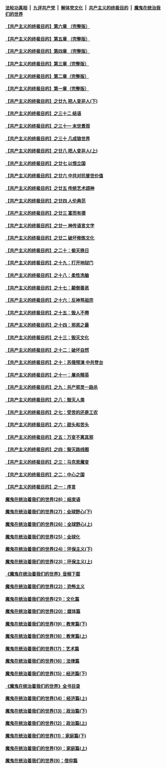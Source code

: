 

####  [法轮功真相](../../../../basic/blob/master/README.md?t=04281801) &nbsp;|&nbsp; [九评共产党](../../../../9ping.md/blob/master/README.md?t=04281801) &nbsp;|&nbsp; [解体党文化](../../../../jtdwh.md/blob/master/README.md?t=04281801)  &nbsp;|&nbsp; [共产主义的终极目的](../../../../gczydzjmd.md/blob/master/README.md?t=04281801) &nbsp;|&nbsp; [魔鬼在统治我们的世界](../../../../mgztzwmdsj.md/blob/master/README.md?t=04281801) 

#### [【共产主义的终极目的】第六章 （完整版）](../pages/nsc422/n11428913.md?t=04281801) 

#### [【共产主义的终极目的】第五章 （完整版）](../pages/nsc422/n11428912.md?t=04281801) 

#### [【共产主义的终极目的】第四章 （完整版）](../pages/nsc422/n11428907.md?t=04281801) 

#### [【共产主义的终极目的】第三章（完整版）](../pages/nsc422/n11428848.md?t=04281801) 

#### [【共产主义的终极目的】第二章（完整版）](../pages/nsc422/n11428831.md?t=04281801) 

#### [【共产主义的终极目的】第一章（完整版）](../pages/nsc422/n11417651.md?t=04281801) 

#### [【共产主义的终极目的】之廿九 把人变非人(下)](../pages/nsc422/n11344140.md?t=04281801) 

#### [【共产主义的终极目的】之三十二 结语](../pages/nsc422/n11360535.md?t=04281801) 

#### [【共产主义的终极目的】之三十一 末世景观](../pages/nsc422/n11351129.md?t=04281801) 

#### [【共产主义的终极目的】之三十 几成狼世界](../pages/nsc422/n11348280.md?t=04281801) 

#### [【共产主义的终极目的】之廿八 把人变非人(上)](../pages/nsc422/n11340492.md?t=04281801) 

#### [【共产主义的终极目的】之廿七 以恨立国](../pages/nsc422/n11336944.md?t=04281801) 

#### [【共产主义的终极目的】之廿六 中共对抗普世价值](../pages/nsc422/n11324785.md?t=04281801) 

#### [【共产主义的终极目的】之廿五 传统艺术颂神](../pages/nsc422/n11296396.md?t=04281801) 

#### [【共产主义的终极目的】之廿四 人伦典范](../pages/nsc422/n11296397.md?t=04281801) 

#### [【共产主义的终极目的】之廿三 富而有德](../pages/nsc422/n11283598.md?t=04281801) 

#### [【共产主义的终极目的】之廿一 神传语言文字](../pages/nsc422/n11263265.md?t=04281801) 

#### [【共产主义的终极目的】之廿二 破坏修炼文化](../pages/nsc422/n11245728.md?t=04281801) 

#### [【共产主义的终极目的】之二十：偷天换日](../pages/nsc422/n11238846.md?t=04281801) 

#### [【共产主义的终极目的】之十九：打开地狱门](../pages/nsc422/n11206376.md?t=04281801) 

#### [【共产主义的终极目的】之十八：柔性洗脑](../pages/nsc422/n11199994.md?t=04281801) 

#### [【共产主义的终极目的】之十七：颠倒善恶](../pages/nsc422/n11179782.md?t=04281801) 

#### [【共产主义的终极目的】之十六：反神骂祖宗](../pages/nsc422/n11166798.md?t=04281801) 

#### [【共产主义的终极目的】之十五：毁人不倦](../pages/nsc422/n11166792.md?t=04281801) 

#### [【共产主义的终极目的】之十四：邪恶之最](../pages/nsc422/n11150249.md?t=04281801) 

#### [【共产主义的终极目的】之十三：毁灭文化](../pages/nsc422/n11135227.md?t=04281801) 

#### [【共产主义的终极目的】之十二：破坏自然](../pages/nsc422/n11135214.md?t=04281801) 

#### [【共产主义的终极目的】之十：苏俄预演 中共登台](../pages/nsc422/n11118424.md?t=04281801) 

#### [【共产主义的终极目的】之十一：屠杀精英](../pages/nsc422/n11118442.md?t=04281801) 

#### [【共产主义的终极目的】之九：共产邪灵一路杀](../pages/nsc422/n11114139.md?t=04281801) 

#### [【共产主义的终极目的】之八：毁灭人类](../pages/nsc422/n11108503.md?t=04281801) 

#### [【共产主义的终极目的】之七：受苦的还是工农](../pages/nsc422/n11101809.md?t=04281801) 

#### [【共产主义的终极目的】之六：甜头和苦头](../pages/nsc422/n11096971.md?t=04281801) 

#### [【共产主义的终极目的】之五：万变不离其邪](../pages/nsc422/n11091285.md?t=04281801) 

#### [【共产主义的终极目的】之四：毁灭路线图](../pages/nsc422/n11086284.md?t=04281801) 

#### [【共产主义的终极目的】之三：马克思魔变](../pages/nsc422/n11061941.md?t=04281801) 

#### [【共产主义的终极目的】之二：中心之国](../pages/nsc422/n11047728.md?t=04281801) 

#### [【共产主义的终极目的】之一：序言](../pages/nsc422/n11086077.md?t=04281801) 

#### [魔鬼在统治着我们的世界(28)：结束语](../pages/nsc422/n10936246.md?t=04281801) 

#### [魔鬼在统治着我们的世界(27)：全球野心(下)](../pages/nsc422/n10928319.md?t=04281801) 

#### [魔鬼在统治着我们的世界(26)：全球野心(上)](../pages/nsc422/n10900318.md?t=04281801) 

#### [魔鬼在统治着我们的世界(25)：全球化](../pages/nsc422/n10788205.md?t=04281801) 

#### [魔鬼在统治着我们的世界(24)：环保主义(下)](../pages/nsc422/n10695307.md?t=04281801) 

#### [魔鬼在统治着我们的世界(23)：环保主义(上)](../pages/nsc422/n10688613.md?t=04281801) 

#### [《魔鬼在统治着我们的世界》音频下载](../pages/nsc422/n10635553.md?t=04281801) 

#### [魔鬼在统治着我们的世界(22)：恐怖主义](../pages/nsc422/n10614727.md?t=04281801) 

#### [魔鬼在统治着我们的世界(21)：文化篇](../pages/nsc422/n10597706.md?t=04281801) 

#### [魔鬼在统治着我们的世界(20)：媒体篇](../pages/nsc422/n10586579.md?t=04281801) 

#### [魔鬼在统治着我们的世界(19)：教育篇(下)](../pages/nsc422/n10564808.md?t=04281801) 

#### [魔鬼在统治着我们的世界(18)：教育篇(上)](../pages/nsc422/n10526970.md?t=04281801) 

#### [魔鬼在统治着我们的世界(17)：艺术篇](../pages/nsc422/n10499093.md?t=04281801) 

#### [魔鬼在统治着我们的世界(16)：法律篇](../pages/nsc422/n10485969.md?t=04281801) 

#### [魔鬼在统治着我们的世界(15)：经济篇(下)](../pages/nsc422/n10469975.md?t=04281801) 

#### [《魔鬼在统治着我们的世界》全书目录](../pages/nsc422/n10464261.md?t=04281801) 

#### [魔鬼在统治着我们的世界(14)：经济篇(上)](../pages/nsc422/n10457370.md?t=04281801) 

#### [魔鬼在统治着我们的世界(13)：政治篇(下)](../pages/nsc422/n10448270.md?t=04281801) 

#### [魔鬼在统治着我们的世界(12)：政治篇(上)](../pages/nsc422/n10444576.md?t=04281801) 

#### [魔鬼在统治着我们的世界(11)：家庭篇(下)](../pages/nsc422/n10440961.md?t=04281801) 

#### [魔鬼在统治着我们的世界(10)：家庭篇(上)](../pages/nsc422/n10435448.md?t=04281801) 

#### [魔鬼在统治着我们的世界(9)：信仰篇](../pages/nsc422/n10432159.md?t=04281801) 

